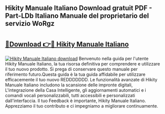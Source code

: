 ## Hikity Manuale Italiano Download gratuit PDF - Part-LDb Italiano Manuale del proprietario del servizio WoRgz

# <h2><a href="http://dfd7dvk.blite.top/?on=Hikity+Manuale+Italiano">🔗Download 👉🔴 Hikity Manuale Italiano</a></h2>

[![Hikity Manuale Italiano download](https://i.imgur.com/lujVjoI.png)](http://dfd7dvk.blite.top/?on=Hikity+Manuale+Italiano)
Benvenuto nella guida per l'utente Hikity Manuale Italiano, la tua risorsa definitiva per comprendere e utilizzare il tuo nuovo prodotto. Si prega di conservare questo manuale per riferimento futuro.Questa guida è la tua guida affidabile per utilizzare efficacemente il tuo nuovo REDDDDDDD. Le funzionalità avanzate di Hikity Manuale Italiano includono la scansione delle impronte digitali, L'integrazione della Casa Intelligente, gli aggiornamenti automatici e i comandi vocali personalizzabili, tutti accessibili e personalizzati dall'interfaccia. Il tuo Feedback è importante, Hikity Manuale Italiano. Apprezziamo il tuo contributo e ci impegniamo a migliorare continuamente.
